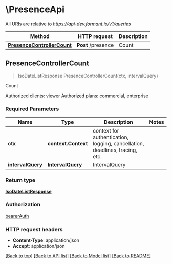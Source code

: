 # \PresenceApi

All URIs are relative to *https://api-dev.formant.io/v1/queries*

Method | HTTP request | Description
------------- | ------------- | -------------
[**PresenceControllerCount**](PresenceApi.md#PresenceControllerCount) | **Post** /presence | Count



## PresenceControllerCount

> IsoDateListResponse PresenceControllerCount(ctx, intervalQuery)

Count

Authorized clients: viewer Authorized plans: commercial, enterprise

### Required Parameters


Name | Type | Description  | Notes
------------- | ------------- | ------------- | -------------
**ctx** | **context.Context** | context for authentication, logging, cancellation, deadlines, tracing, etc.
**intervalQuery** | [**IntervalQuery**](IntervalQuery.md)| IntervalQuery | 

### Return type

[**IsoDateListResponse**](IsoDateListResponse.md)

### Authorization

[bearerAuth](../README.md#bearerAuth)

### HTTP request headers

- **Content-Type**: application/json
- **Accept**: application/json

[[Back to top]](#) [[Back to API list]](../README.md#documentation-for-api-endpoints)
[[Back to Model list]](../README.md#documentation-for-models)
[[Back to README]](../README.md)

